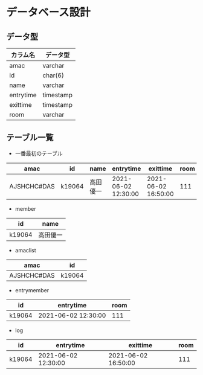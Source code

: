 # **データベース設計**

## データ型
|  カラム名  |  データ型  |
|----|----|
|  amac  |  varchar  |
| id | char(6) |
| name | varchar |
| entrytime | timestamp |
| exittime | timestamp |
| room | varchar |


## テーブル一覧
* 一番最初のテーブル　

|  amac |  id  |  name  |  entrytime  |  exittime  | room |
| ---- | ---- |----|----|----|----|
|  AJSHCHC#DAS  |  k19064  |  高田優一  |   2021-06-02 12:30:00 | 2021-06-02 16:50:00 |  111 |

* member

| id | name |
|----|----|
| k19064 | 高田優一 |

* amaclist

| amac | id |
|----|----|
| AJSHCHC#DAS | k19064 |        

* entrymember

| id | entrytime | room |
|----|----|----|
| k19064 | 2021-06-02 12:30:00 | 111 |

* log

| id | entrytime | exittime |room |
|----|----|----|----|
| k19064 | 2021-06-02 12:30:00 | 2021-06-02 16:50:00 | 111 |
